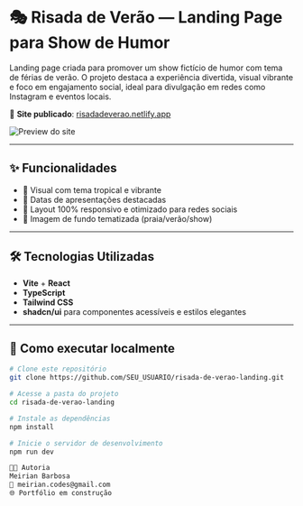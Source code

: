 # 🎭 Risada de Verão — Landing Page para Show de Humor

Landing page criada para promover um show fictício de humor com tema de férias de verão. O projeto destaca a experiência divertida, visual vibrante e foco em engajamento social, ideal para divulgação em redes como Instagram e eventos locais.

🔗 **Site publicado**: [risadadeverao.netlify.app](https://risadadeverao.netlify.app)

![Preview do site](https://raw.githubusercontent.com/SEU_USUARIO/risada-de-verao-landing/main/public/preview.png)

---

## ✨ Funcionalidades

- 🎉 Visual com tema tropical e vibrante
- 📆 Datas de apresentações destacadas
- 📱 Layout 100% responsivo e otimizado para redes sociais
- 📸 Imagem de fundo tematizada (praia/verão/show)

---

## 🛠️ Tecnologias Utilizadas

- **Vite** + **React**
- **TypeScript**
- **Tailwind CSS**
- **shadcn/ui** para componentes acessíveis e estilos elegantes

---

## 📂 Como executar localmente

```bash
# Clone este repositório
git clone https://github.com/SEU_USUARIO/risada-de-verao-landing.git

# Acesse a pasta do projeto
cd risada-de-verao-landing

# Instale as dependências
npm install

# Inicie o servidor de desenvolvimento
npm run dev

👩‍💻 Autoria
Meirian Barbosa
📧 meirian.codes@gmail.com
🌐 Portfólio em construção
